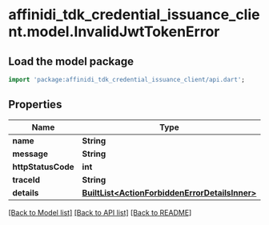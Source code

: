 # affinidi_tdk_credential_issuance_client.model.InvalidJwtTokenError

## Load the model package

```dart
import 'package:affinidi_tdk_credential_issuance_client/api.dart';
```

## Properties

| Name               | Type                                                                                         | Description | Notes      |
| ------------------ | -------------------------------------------------------------------------------------------- | ----------- | ---------- |
| **name**           | **String**                                                                                   |             |
| **message**        | **String**                                                                                   |             |
| **httpStatusCode** | **int**                                                                                      |             |
| **traceId**        | **String**                                                                                   |             |
| **details**        | [**BuiltList&lt;ActionForbiddenErrorDetailsInner&gt;**](ActionForbiddenErrorDetailsInner.md) |             | [optional] |

[[Back to Model list]](../README.md#documentation-for-models) [[Back to API list]](../README.md#documentation-for-api-endpoints) [[Back to README]](../README.md)
